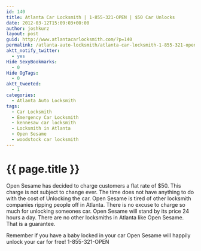 ```yaml
---
id: 140
title: Atlanta Car Locksmith | 1-855-321-OPEN | $50 Car Unlocks
date: 2012-03-12T15:09:03+00:00
author: joshkurz
layout: post
guid: http://www.atlantacarlocksmith.com/?p=140
permalink: /atlanta-auto-locksmith/atlanta-car-locksmith-1-855-321-open-50-car-unlocks-140/
aktt_notify_twitter:
  - yes
Hide SexyBookmarks:
  - 0
Hide OgTags:
  - 0
aktt_tweeted:
  - 1
categories:
  - Atlanta Auto Locksmith
tags:
  - Car Locksmith
  - Emergency Car Locksmith
  - kennesaw car locksmith
  - Locksmith in Atlanta
  - Open Sesame
  - woodstock car locksmith
---
```


{{ page.title }}
================

<div class="pf-content">
  <p>
    Open Sesame has decided to charge customers a flat rate of $50. This charge is not subject to change ever. The time does not have anything to do with the cost of Unlocking the car. Open Sesame is tired of other locksmith companies ripping people off in Atlanta. There is no excuse to charge so much for unlocking someones car. Open Sesame will stand by its price 24 hours a day. There are no other locksmiths in Atlanta like Open Sesame. That is a guarantee.
  </p>
  
  <p>
    Remember if you have a baby locked in your car Open Sesame will happily unlock your car for free! 1-855-321-OPEN
  </p>
</div>
